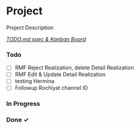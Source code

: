 # Project

Project Description

<em>[TODO.md spec & Kanban Board](https://bit.ly/3fCwKfM)</em>

### Todo

- [ ] RMF Reject Realization, delete Detail Realization  
- [ ] RMF Edit & Update Detail Realization  
- [ ] testing Hermina  
- [ ] Followup Rochiyat channel ID  

### In Progress


### Done ✓


